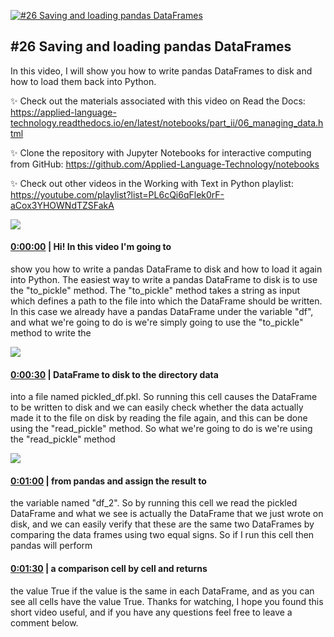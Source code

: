 [![#26 Saving and loading pandas DataFrames](https://i.ytimg.com/vi/yK_3QgOVXIo/maxresdefault.jpg)](https://www.youtube.com/watch?v=yK_3QgOVXIo)

## #26 Saving and loading pandas DataFrames

In this video, I will show you how to write pandas DataFrames to disk and how to load them back into Python.



✨ Check out the materials associated with this video on Read the Docs: https://applied-language-technology.readthedocs.io/en/latest/notebooks/part_ii/06_managing_data.html



✨ Clone the repository with Jupyter Notebooks for interactive computing from GitHub: https://github.com/Applied-Language-Technology/notebooks



✨ Check out other videos in the Working with Text in Python playlist: https://youtube.com/playlist?list=PL6cQi6qFlek0rF-aCox3YHOWNdTZSFakA



![](https://i.ytimg.com/vi/yK_3QgOVXIo/maxres1.jpg)



#### [0:00:00](https://www.youtube.com/watch?v=yK_3QgOVXIo&t=0) |  Hi! In this video I'm going to

show you how to write a pandas DataFrame to disk and how to load it again into Python. The easiest way to write a pandas DataFrame to disk is to use the "to_pickle" method. The "to_pickle" method takes a string as input which defines a path to the file into which the DataFrame should be written. In this case we already have a pandas DataFrame under the variable "df", and what we're going to do is we're simply going to use the "to_pickle" method to write the  

![](https://i.ytimg.com/vi/yK_3QgOVXIo/maxres2.jpg)



#### [0:00:30](https://www.youtube.com/watch?v=yK_3QgOVXIo&t=30) |  DataFrame to disk to the directory data

into a file named pickled_df.pkl. So running this cell causes the DataFrame to be written to disk and we can easily check whether the data actually made it to the file on disk by reading the file again, and this can be done using the "read_pickle" method. So what we're going to do is we're using the "read_pickle" method  

![](https://i.ytimg.com/vi/yK_3QgOVXIo/maxres3.jpg)



#### [0:01:00](https://www.youtube.com/watch?v=yK_3QgOVXIo&t=60) |  from pandas and assign the result to

the variable named "df_2". So by running this cell we read the pickled DataFrame and what we see is actually the DataFrame that we just wrote on disk, and we can easily verify that these are the same two DataFrames by comparing the data frames using two equal signs. So if I run this cell then pandas will perform  

#### [0:01:30](https://www.youtube.com/watch?v=yK_3QgOVXIo&t=90) |  a comparison cell by cell and returns

the value True if the value is the same in each DataFrame, and as you can see all cells have the value True. Thanks for watching, I hope you found this short video useful, and if you have any questions feel free to leave a comment below.  